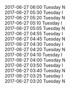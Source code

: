 2017-06-27 06:00 Tuesday  N  
2017-06-27 05:30 Tuesday  I  
2017-06-27 05:20 Tuesday  N  
2017-06-27 05:10 Tuesday  I  
2017-06-27 05:05 Tuesday  N  
2017-06-27 04:55 Tuesday  I  
2017-06-27 04:45 Tuesday  N  
2017-06-27 04:30 Tuesday  I  
2017-06-27 04:20 Tuesday  N  
2017-06-27 04:10 Tuesday  I  
2017-06-27 04:00 Tuesday  N  
2017-06-27 03:50 Tuesday  I  
2017-06-27 03:40 Tuesday  N  
2017-06-27 03:25 Tuesday  I  
2017-06-27 03:20 Tuesday  N  

